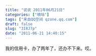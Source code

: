```yaml
---
title: "说说 2011年06月21日"
categories: ["嘀咕"]
tags: ["来自QQ空间 qzone.qq.com"]
draft: false
slug: "3I8J7p"
date: "2011-06-21 14:40:15"
---
```


我的信用卡，办了两年了，还办不下来。哎。
